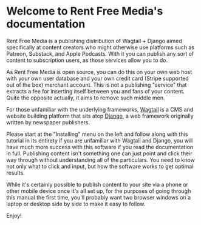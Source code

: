 # Welcome to Rent Free Media's documentation

Rent Free Media is a publishing distribution of Wagtail + Django aimed specifically at content creators who might otherwise use platforms such as Patreon, Substack, and Apple Podcasts.  With it you can publish any sort of content to subscription users, as those services allow you to do.

As Rent Free Media is open source, you can do this on your own web host with your own user database and your own credit card (Stripe supported out of the box) merchant account. This is not a publishing "service" that extracts a fee for inserting itself between you and fans of your content.  Quite the opposite actually, it aims to remove such middle men.

For those unfamiliar with the underlying frameworks, [Wagtail](https://wagtail.org) is a CMS and website building platform that sits atop [Django](https://djangoproject.com), a web framework originally written by newspaper publishers.

Please start at the "Installing" menu on the left and follow along with this tutorial in its entirety if you are unfamiliar with Wagtail and Django, you will have much more success with this software if you read the documentation in full.  Publishing content isn't something one can just point and click their way through without understanding all of the particulars.  You need to know not only what to click and input, but how the software works to get optimal results.

While it's certainly possible to publish content to your site via a phone or other mobile device once it's all set up, for the purposes of going through this manual the first time, you'll probably want two browser windows on a laptop or desktop side by side to make it easy to follow.

Enjoy!
